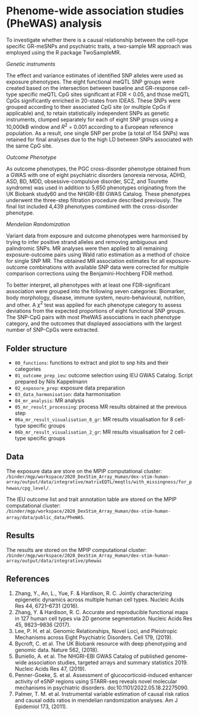 # Phenome-wide association studies (PheWAS) analysis

To investigate whether there is a causal relationship between the cell-type specific GR-meSNPs and psychiatric traits, a two-sample MR approach was employed using the R package TwoSampleMR.

_Genetic instruments_

The effect and variance estimates of identified SNP alleles were used as exposure phenotypes. The eight functional meQTL SNP groups were created based on the intersection between baseline and GR-response cell-type specific meQTL CpG sites significant at FDR < 0.05, and those meQTL CpGs significantly enriched in 20-states from IDEAS. These SNPs were grouped according to their associated CpG site (or multiple CpGs if applicable) and, to retain statistically independent SNPs as genetic instruments, clumped separately for each of eight SNP groups using a 10,000kB window and $R^2$ = 0.001 according to a European reference population. As a result, one single SNP per probe (a total of 154 SNPs) was retained for final analyses due to the high LD between SNPs associated with the same CpG site. 

_Outcome Phenotype_

As outcome phenotypes, the PGC cross-disorder phenotype obtained from a GWAS with one of eight psychiatric disorders (anorexia nervosa, ADHD, ASD, BD, MDD, obsessive-compulsive disorder, SCZ, and Tourette syndrome) was used in addition to 5,650 phenotypes originating from the UK Biobank study60 and the NHGRI-EBI GWAS Catalog. These phenotypes underwent the three-step filtration procedure described previously. The final list included 4,439 phenotypes combined with the cross-disorder phenotype.

_Mendelian Randomization_

Variant data from exposure and outcome phenotypes were harmonised by trying to infer positive strand alleles and removing ambiguous and palindromic SNPs. MR analyses were then applied to all remaining exposure-outcome pairs using Wald ratio estimation as a method of choice for single SNP MR. The obtained MR association estimates for all exposure-outcome combinations with available SNP data were corrected for multiple comparison corrections using the Benjamini-Hochberg FDR method.

To better interpret, all phenotypes with at least one FDR-significant association were grouped into the following seven categories: Biomarker, body morphology, disease, immune system, neuro-behavioural, nutrition, and other. A $χ^2$ test was applied for each phenotype category to assess deviations from the expected proportions of eight functional SNP groups.
The SNP-CpG pairs with most PheWAS associations in each phenotype category, and the outcomes that displayed associations with the largest number of SNP-CpGs were extracted.

## Folder structure

- `00_functions`: functions to extract and plot to snp hits and their categories
- `01_outcome_prep_ieu`: outcome selection using IEU GWAS Catalog. Script prepared by Nils Kappelmann
- `02_exposure_prep`: exposure data preparation
- `03_data_harmonisation`: data harmonisation
- `04_mr_analysis`: MR analysis
- `05_mr_result_processing`: process MR results obtained at the previous step
- `06a_mr_result_visualisation_8_gr`: MR results visualisation for 8 cell-type specific groups
- `06b_mr_result_visualisation_2_gr`: MR results visualisation for 2 cell-type specific groups

## Data

The exposure data are store on the MPIP computational cluster: `/binder/mgp/workspace/2020_DexStim_Array_Human/dex-stim-human-array/output/data/integrative/matrixEQTL/meqtls/with_missingness/for_phewas/cpg_level/`.

The IEU outcome list and trait annotation table are stored on the MPIP computational cluster: `/binder/mgp/workspace/2020_DexStim_Array_Human/dex-stim-human-array/data/public_data/PheWAS`.

## Results

The results are stored on the MPIP computational cluster: `/binder/mgp/workspace/2020_DexStim_Array_Human/dex-stim-human-array/output/data/integrative/phewas`

## References

1. Zhang, Y., An, L., Yue, F. & Hardison, R. C. Jointly characterizing epigenetic dynamics across multiple human cell types. Nucleic Acids Res 44, 6721–6731 (2016).
2. Zhang, Y. & Hardison, R. C. Accurate and reproducible functional maps in 127 human cell types via 2D genome segmentation. Nucleic Acids Res 45, 9823–9836 (2017).
3. Lee, P. H. et al. Genomic Relationships, Novel Loci, and Pleiotropic Mechanisms across Eight Psychiatric Disorders. Cell 179, (2019).
60.	Bycroft, C. et al. The UK Biobank resource with deep phenotyping and genomic data. Nature 562, (2018).
61.	Buniello, A. et al. The NHGRI-EBI GWAS Catalog of published genome-wide association studies, targeted arrays and summary statistics 2019. Nucleic Acids Res 47, (2019).
62.	Penner-Goeke, S. et al. Assessment of glucocorticoid-induced enhancer activity of eSNP regions using STARR-seq reveals novel molecular mechanisms in psychiatric disorders. doi:10.1101/2022.05.18.22275090.
63.	Palmer, T. M. et al. Instrumental variable estimation of causal risk ratios and causal odds ratios in mendelian randomization analyses. Am J Epidemiol 173, (2011).

